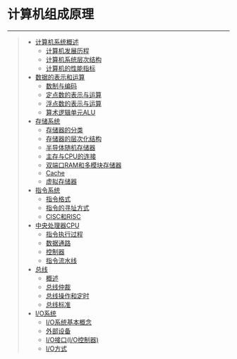 # 计算机组成原理

---

> - [计算机系统概述](/408/计算机组成原理/计算机系统概述.md)
>     - [计算机发展历程](/408/计算机组成原理/计算机系统概述.md#计算机发展历程)
>     - [计算机系统层次结构](/408/计算机组成原理/计算机系统概述.md#计算机系统层次结构)
>     - [计算机的性能指标](/408/计算机组成原理/计算机系统概述.md#计算机的性能指标)
> - [数据的表示和运算](/408/计算机组成原理/数据的表示和运算.md)
>     - [数制与编码](/408/计算机组成原理/数据的表示和运算.md#数制与编码)
>     - [定点数的表示与运算](/408/计算机组成原理/数据的表示和运算.md#定点数的表示与运算)
>     - [浮点数的表示与运算](/408/计算机组成原理/数据的表示和运算.md#浮点数的表示与运算)
>     - [算术逻辑单元ALU](/408/计算机组成原理/数据的表示和运算.md#算术逻辑单元alu)
> - [存储系统](/408/计算机组成原理/存储系统.md)
>     - [存储器的分类](/408/计算机组成原理/存储系统.md#存储器的分类)
>     - [存储器的层次化结构](/408/计算机组成原理/存储系统.md#存储器的层次化结构)
>     - [半导体随机存储器](/408/计算机组成原理/存储系统.md#半导体随机存储器)
>     - [主存与CPU的连接](/408/计算机组成原理/存储系统.md#主存与cpu的连接)
>     - [双端口RAM和多模块存储器](/408/计算机组成原理/存储系统.md#双端口ram和多模块存储器)
>     - [Cache](/408/计算机组成原理/存储系统.md#cache)
>     - [虚拟存储器](/408/计算机组成原理/存储系统.md#虚拟存储器)
> - [指令系统](/408/计算机组成原理/指令系统.md)
>     - [指令格式](/408/计算机组成原理/指令系统.md#指令格式)
>     - [指令的寻址方式](/408/计算机组成原理/指令系统.md#指令的寻址方式)
>     - [CISC和RISC](/408/计算机组成原理/指令系统.md#cisc和risc)
> - [中央处理器CPU](/408/计算机组成原理/中央处理器CPU.md)
>     - [指令执行过程](/408/计算机组成原理/中央处理器CPU.md#指令执行过程)
>     - [数据通路](/408/计算机组成原理/中央处理器CPU.md#数据通路)
>     - [控制器](/408/计算机组成原理/中央处理器CPU.md#控制器)
>     - [指令流水线](/408/计算机组成原理/中央处理器CPU.md#指令流水线)
> - [总线](/408/计算机组成原理/总线.md)
>     - [概述](/408/计算机组成原理/总线.md#概述)
>     - [总线仲裁](/408/计算机组成原理/总线.md#总线仲裁)
>     - [总线操作和定时](/408/计算机组成原理/总线.md#总线操作和定时)
>     - [总线标准](/408/计算机组成原理/总线.md#总线标准)
> - [I/O系统](/408/计算机组成原理/I-O系统.md)
>     - [I/O系统基本概念](/408/计算机组成原理/I-O系统.md#io系统基本概念)
>     - [外部设备](/408/计算机组成原理/I-O系统.md#外部设备)
>     - [I/O接口(I/O控制器)](/408/计算机组成原理/I-O系统.md#io接口io控制器)
>     - [I/O方式](/408/计算机组成原理/I-O系统.md#io方式)
